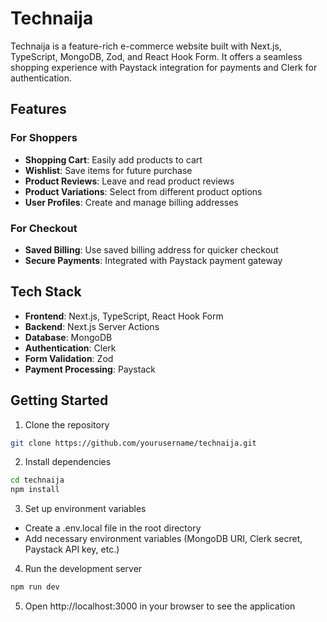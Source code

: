 # Technaija

Technaija is a feature-rich e-commerce website built with Next.js, TypeScript, MongoDB, Zod, and React Hook Form. It offers a seamless shopping experience with Paystack integration for payments and Clerk for authentication.

## Features

### For Shoppers
- **Shopping Cart**: Easily add products to cart
- **Wishlist**: Save items for future purchase
- **Product Reviews**: Leave and read product reviews
- **Product Variations**: Select from different product options
- **User Profiles**: Create and manage billing addresses

### For Checkout
- **Saved Billing**: Use saved billing address for quicker checkout
- **Secure Payments**: Integrated with Paystack payment gateway

## Tech Stack
- **Frontend**: Next.js, TypeScript, React Hook Form
- **Backend**: Next.js Server Actions
- **Database**: MongoDB
- **Authentication**: Clerk
- **Form Validation**: Zod
- **Payment Processing**: Paystack

## Getting Started

1. Clone the repository
```bash
git clone https://github.com/yourusername/technaija.git
```
2. Install dependencies
```bash 
cd technaija
npm install
```
3. Set up environment variables
- Create a .env.local file in the root directory
- Add necessary environment variables (MongoDB URI, Clerk secret, Paystack API key, etc.)
4. Run the development server
```bash
npm run dev
```
5. Open http://localhost:3000 in your browser to see the application
